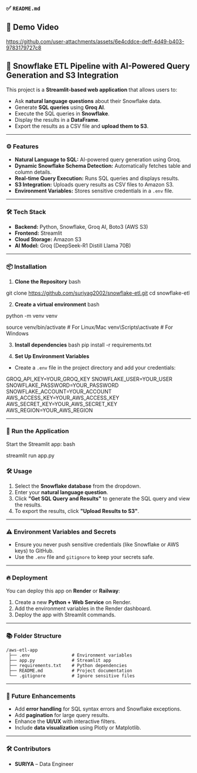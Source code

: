 ### ✅ `README.md`

## 🎥 Demo Video



https://github.com/user-attachments/assets/6e4cddce-deff-4d49-b403-9783179727c8




## 🚀 **Snowflake ETL Pipeline with AI-Powered Query Generation and S3 Integration**

This project is a **Streamlit-based web application** that allows users to:
- Ask **natural language questions** about their Snowflake data.
- Generate **SQL queries** using **Groq AI**.
- Execute the SQL queries in **Snowflake**.
- Display the results in a **DataFrame**.
- Export the results as a CSV file and **upload them to S3**.

---

### ⚙️ **Features**
- **Natural Language to SQL:** AI-powered query generation using Groq.
- **Dynamic Snowflake Schema Detection:** Automatically fetches table and column details.
- **Real-time Query Execution:** Runs SQL queries and displays results.
- **S3 Integration:** Uploads query results as CSV files to Amazon S3.
- **Environment Variables:** Stores sensitive credentials in a `.env` file.

---

### 🛠️ **Tech Stack**
- **Backend:** Python, Snowflake, Groq AI, Boto3 (AWS S3)
- **Frontend:** Streamlit
- **Cloud Storage:** Amazon S3
- **AI Model:** Groq (DeepSeek-R1 Distill Llama 70B)

---

### 📦 **Installation**

1. **Clone the Repository**
bash

git clone https://github.com/suriyag2002/snowflake-etl.git
cd snowflake-etl


2. **Create a virtual environment**
bash

python -m venv venv

source venv/bin/activate  # For Linux/Mac
venv\Scripts\activate     # For Windows


3. **Install dependencies**
bash
pip install -r requirements.txt

4. **Set Up Environment Variables**
- Create a `.env` file in the project directory and add your credentials:

GROQ_API_KEY=YOUR_GROQ_KEY
SNOWFLAKE_USER=YOUR_USER
SNOWFLAKE_PASSWORD=YOUR_PASSWORD
SNOWFLAKE_ACCOUNT=YOUR_ACCOUNT
AWS_ACCESS_KEY=YOUR_AWS_ACCESS_KEY
AWS_SECRET_KEY=YOUR_AWS_SECRET_KEY
AWS_REGION=YOUR_AWS_REGION

---

### 🚀 **Run the Application**
Start the Streamlit app:
bash

streamlit run app.py


### 🛠️ **Usage**
1. Select the **Snowflake database** from the dropdown.
2. Enter your **natural language question**.
3. Click **"Get SQL Query and Results"** to generate the SQL query and view the results.
4. To export the results, click **"Upload Results to S3"**.

---

### ⚠️ **Environment Variables and Secrets**
- Ensure you never push sensitive credentials (like Snowflake or AWS keys) to GitHub.
- Use the `.env` file and `gitignore` to keep your secrets safe.

---

### 🔥 **Deployment**
You can deploy this app on **Render** or **Railway**:
1. Create a new **Python + Web Service** on Render.
2. Add the environment variables in the Render dashboard.
3. Deploy the app with Streamlit commands.

---

### 📚 **Folder Structure**
```
/aws-etl-app
 ├── .env                # Environment variables
 ├── app.py              # Streamlit app
 ├── requirements.txt    # Python dependencies
 ├── README.md           # Project documentation
 └── .gitignore          # Ignore sensitive files
```

---

### 🚀 **Future Enhancements**
- Add **error handling** for SQL syntax errors and Snowflake exceptions.
- Add **pagination** for large query results.
- Enhance the **UI/UX** with interactive filters.
- Include **data visualization** using Plotly or Matplotlib.

---

### 🛠️ **Contributors**
- **SURIYA** – Data Engineer

